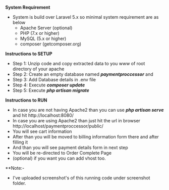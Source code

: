 **System Requirement**
* System is build over Laravel 5.x so minimal system requirement are as below
    * Apache Server (optional)
    * PHP (7.x or higher)
    * MySQL (5.x or higher)
    * composer (getcomposer.org)

**Instructions to SETUP**
* Step 1: Unzip code and copy extracted data to you www of root directory of your apache
* Step 2: Create an empty database named ***paymentproccessor*** and 
* Step 3: Add Database details in .env file
* Step 4: Execute ***composer update***
* Step 5: Execute ***php artisan migrate***

**Instructions to RUN**
* In case you are not having Apache2 than you can use ***php artisan serve*** and hit http://localhost:8080/
* In case you are using Apache2 than just hit the url in browser http://localhost/paymentproccessor/public/
* You will see cart information
* After than you will be moved to billing information form there and after filling it
* And than you will see payment details form in next step
* You will be re-directed to Order Complete Page
* (optional) if you want you can add vhost too. 


**Note:-
* I've uploaded screenshot's of this running code under screenshot folder. 